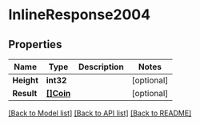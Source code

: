 # InlineResponse2004

## Properties

Name | Type | Description | Notes
------------ | ------------- | ------------- | -------------
**Height** | **int32** |  | [optional] 
**Result** | [**[]Coin**](Coin.md) |  | [optional] 

[[Back to Model list]](../README.md#documentation-for-models) [[Back to API list]](../README.md#documentation-for-api-endpoints) [[Back to README]](../README.md)


